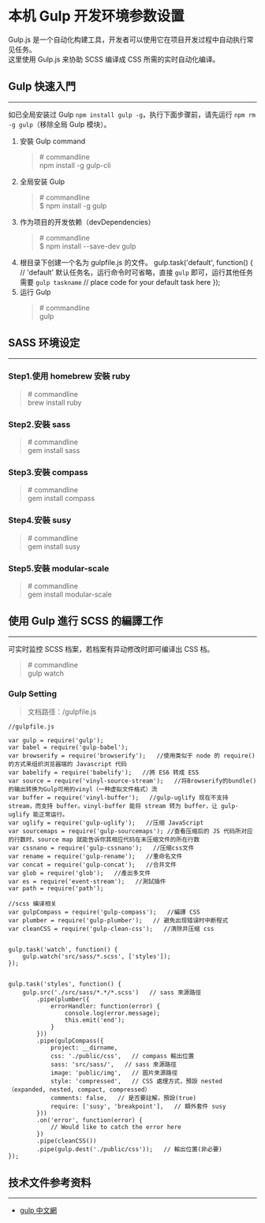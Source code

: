 # 本机 Gulp 开发环境参数设置

Gulp.js 是一个自动化构建工具，开发者可以使用它在项目开发过程中自动执行常见任务。  
这里使用 Gulp.js 来协助 SCSS 编译成 CSS 所需的实时自动化编译。

## Gulp 快速入門

---

如已全局安装过 Gulp `npm install gulp -g`，执行下面步骤前，请先运行  `npm rm -g gulp`（移除全局 Gulp 模块）。

1. 安裝 Gulp command
   > \# commandline  
   > npm install -g gulp-cli
2. 全局安装 Gulp
   > \# commandline  
   > $ npm install -g gulp
3. 作为项目的开发依赖（devDependencies）
   > \# commandline  
   > $ npm install --save-dev gulp
4. 根目录下创建一个名为 gulpfile.js 的文件。
       gulp.task('default', function() {  // 'default' 默认任务名，运行命令时可省略，直接 `gulp` 即可，运行其他任务需要 `gulp taskname`
        // place code for your default task here
       });
5. 运行 Gulp
   > \# commandline  
   > gulp

## SASS 环境设定

---

### Step1.使用 homebrew 安裝 ruby

> \# commandline  
> brew install ruby

### Step2.安裝 sass

> \# commandline  
> gem install sass

### Step3.安裝 compass

> \# commandline  
> gem install compass

### Step4.安裝 susy

> \# commandline  
> gem install susy

### Step5.安裝 modular-scale

> \# commandline  
> gem install modular-scale

## 使用 Gulp 進行 SCSS 的編譯工作

---

可实时监控 SCSS 档案，若档案有异动修改时即可编译出 CSS 档。

> \# commandline  
> gulp watch

### Gulp Setting

> 文档路径：/gulpfile.js

```
//gulpfile.js

var gulp = require('gulp');
var babel = require('gulp-babel');
var browserify = require('browserify');   //使用类似于 node 的 require() 的方式来组织浏览器端的 Javascript 代码
var babelify = require('babelify');   //將 ES6 转成 ES5
var source = require('vinyl-source-stream');   //将Browserify的bundle()的输出转换为Gulp可用的vinyl（一种虚拟文件格式）流
var buffer = require('vinyl-buffer');   //gulp-uglify 现在不支持 stream，而支持 buffer。vinyl-buffer 能将 stream 转为 buffer，让 gulp-uglify 能正常运行。
var uglify = require('gulp-uglify');   //压缩 JavaScript
var sourcemaps = require('gulp-sourcemaps'); //查看压缩后的 JS 代码所对应的行数时，source map 就能告诉你其相应代码在未压缩文件的所在行数
var cssnano = require('gulp-cssnano');   //压缩css文件
var rename = require('gulp-rename');   //重命名文件
var concat = require('gulp-concat');   //合并文件
var glob = require('glob');   //產出多文件
var es = require('event-stream');   //測試插件
var path = require('path');

//scss 编译相关
var gulpCompass = require('gulp-compass');   //編譯 CSS
var plumber = require('gulp-plumber');   // 避免出现错误时中断程式
var cleanCSS = require('gulp-clean-css');   //清除并压缩 css


gulp.task('watch', function() {
    gulp.watch('src/sass/*.scss', ['styles']);
});


gulp.task('styles', function() {
    gulp.src('./src/sass/*.*/*.scss')   // sass 來源路徑
        .pipe(plumber({
            errorHandler: function(error) {
                console.log(error.message);
                this.emit('end');
            }
        }))
        .pipe(gulpCompass({
            project: __dirname,
            css: './public/css',   // compass 輸出位置
            sass: 'src/sass/',   // sass 來源路徑
            image: 'public/img',   // 圖片來源路徑
            style: 'compressed',   // CSS 處理方式，預設 nested（expanded, nested, compact, compressed）
            comments: false,   // 是否要註解，預設(true)
            require: ['susy', 'breakpoint'],   // 額外套件 susy
        }))
        .on('error', function(error) {
            // Would like to catch the error here 
        })
        .pipe(cleanCSS())
        .pipe(gulp.dest('./public/css'));   // 輸出位置(非必要)
});
```

## 技术文件参考资料

---

* [gulp 中文網](https://www.gulpjs.com.cn/docs/getting-started/)



